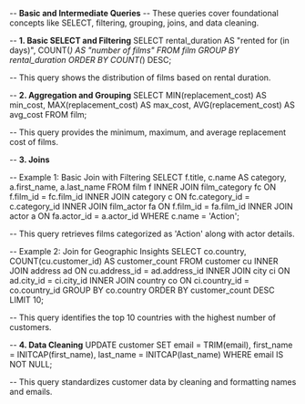 -- **Basic and Intermediate Queries**
-- These queries cover foundational concepts like SELECT, filtering, grouping, joins, and data cleaning.

-- **1. Basic SELECT and Filtering**
SELECT rental_duration AS "rented for (in days)", COUNT(*) AS "number of films"
FROM film
GROUP BY rental_duration
ORDER BY COUNT(*) DESC;

-- This query shows the distribution of films based on rental duration.

-- **2. Aggregation and Grouping**
SELECT MIN(replacement_cost) AS min_cost, 
       MAX(replacement_cost) AS max_cost, 
       AVG(replacement_cost) AS avg_cost
FROM film;

-- This query provides the minimum, maximum, and average replacement cost of films.

-- **3. Joins**

-- Example 1: Basic Join with Filtering
SELECT f.title, c.name AS category, a.first_name, a.last_name
FROM film f
INNER JOIN film_category fc ON f.film_id = fc.film_id
INNER JOIN category c ON fc.category_id = c.category_id
INNER JOIN film_actor fa ON f.film_id = fa.film_id
INNER JOIN actor a ON fa.actor_id = a.actor_id
WHERE c.name = 'Action';

-- This query retrieves films categorized as 'Action' along with actor details.

-- Example 2: Join for Geographic Insights
SELECT co.country, COUNT(cu.customer_id) AS customer_count
FROM customer cu
INNER JOIN address ad ON cu.address_id = ad.address_id
INNER JOIN city ci ON ad.city_id = ci.city_id
INNER JOIN country co ON ci.country_id = co.country_id
GROUP BY co.country
ORDER BY customer_count DESC
LIMIT 10;

-- This query identifies the top 10 countries with the highest number of customers.

-- **4. Data Cleaning**
UPDATE customer
SET email = TRIM(email),
    first_name = INITCAP(first_name),
    last_name = INITCAP(last_name)
WHERE email IS NOT NULL;

-- This query standardizes customer data by cleaning and formatting names and emails.
